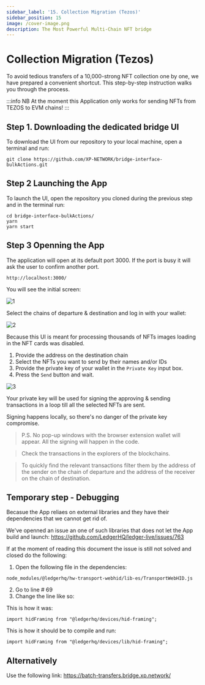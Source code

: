 ```yaml
---
sidebar_label: '15. Collection Migration (Tezos)'
sidebar_position: 15
image: /cover-image.png
description: The Most Powerful Multi-Chain NFT bridge
---
```


# Collection Migration (Tezos)

To avoid tedious transfers of a 10,000-strong NFT collection one by one, we have prepared a convenient shortcut. This step-by-step instruction walks you through the process.

:::info
NB At the moment this Application only works for sending NFTs from TEZOS to EVM chains!
:::

## Step 1. Downloading the dedicated bridge UI

To download the UI from our repository to your local machine, open a terminal and run:

```
git clone https://github.com/XP-NETWORK/bridge-interface-bulkActions.git
```

## Step 2 Launching the App

To launch the UI, open the repository you cloned during the previous step and in the terminal run:

```
cd bridge-interface-bulkActions/
yarn
yarn start
```

## Step 3 Openning the App

The application will open at its default port 3000. If the port is busy it will ask the user to confirm another port.

```http
http://localhost:3000/
```

You will see the initial screen:

![1](/img/batchMapping/1.png)

Select the chains of departure & destination and log in with your wallet:

![2](/img/batchMapping/2.png)

Because this UI is meant for processing thousands of NFTs images loading in the NFT cards was disabled.

1. Provide the address on the destination chain
2. Select the NFTs you want to send by their names and/or IDs
3. Provide the private key of your wallet in the `Private Key` input box.
4. Press the `Send` button and wait.

![3](/img/batchMapping/3.png)

Your private key will be used for signing the approving & sending transactions in a loop till all the selected NFTs are sent.

Signing happens locally, so there's no danger of the private key compromise.

> P.S. No pop-up windows with the browser extension wallet will appear. All the signing will happen in the code.

> Check the transactions in the explorers of the blockchains.

> To quickly find the relevant transactions filter them by the address of the sender on the chain of departure and the address of the receiver on the chain of destination.

## Temporary step - Debugging

Becasue the App reliaes on external libraries and they have their dependencies that we cannot get rid of.

We've openned an issue an one of such libraries that does not let the App build and launch: https://github.com/LedgerHQ/ledger-live/issues/763

If at the moment of reading this document the issue is still not solved and closed do the following:

1. Open the following file in the dependencies:
```
node_modules/@ledgerhq/hw-transport-webhid/lib-es/TransportWebHID.js
```
2. Go to line # 69
3. Change the line like so:<br/>

This is how it was:
```
import hidFraming from "@ledgerhq/devices/hid-framing";
```
This is how it should be to compile and run:
```
import hidFraming from "@ledgerhq/devices/lib/hid-framing";
```

## Alternatively

Use the following link: https://batch-transfers.bridge.xp.network/